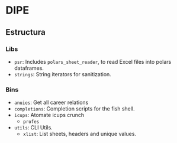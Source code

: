 # DIPE

## Estructura 

### Libs

- `psr`: Includes `polars_sheet_reader`, to read Excel files into polars dataframes.
- `strings`: String iterators for sanitization.

### Bins

- `anuies`: Get all career relations
- `completions`: Completion scripts for the fish shell.
- `icups`: Atomate icups crunch
  - `profes`
- `utils`: CLI Utils.
  - `xlist`: List sheets, headers and unique values.


